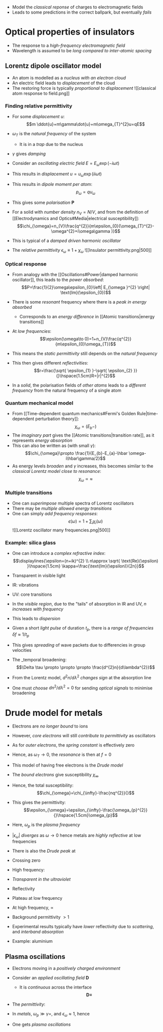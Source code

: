 - Model the _classical reponse_ of charges to electromagnetic fields
- Leads to some predictions in the correct ballpark, but eventually _fails_

# Optical properties of insulators
- The response to a _high-frequency electromagnetic field_
- Wavelength is assumed to be _long compared to inter-atomic spacing_

## Lorentz dipole oscillator model
- An atom is modelled as a _nucleus with an electron cloud_
- An electric field leads to _displacement_ of the cloud
- The restoring force is typically _proportional to displacement_
![[classical atom response to field.png]]

### Finding relative permittivity
- For some _displacement_ $u$:
$$m \ddot{u}+m\gamma\dot{u}+m\omega_{T}^{2}u=qE$$
- $\omega_{T}$ is the _natural frequency_ of the system
	- It is in a _trap_ due to the nucleus
- $\gamma$ gives _damping_
- Consider an _oscillating electric field_ $E=E_{\omega}\exp(-i\omega t)$
- This results in _displacement_ $u=u_{\omega}\exp(ii\omega t)$
- This results in _dipole moment per atom_:
$$p_{\omega}=qu_{\omega}$$
- This gives some _polarisation_ $\boldsymbol{P}$

- For a solid with _number density_ $n_{V}=N/V$, and from the definition of [[Electrodynamics and Optics#Media|electrical susceptibility]]:
$$\chi_{\omega}=n_{V}\frac{q^{2}}{m\epsilon_{0}(\omega_{T}^{2}-\omega^{2}+i\omega\gamma )}$$
- This is typical of a _damped driven harmonic oscillator_

- The _relative permittivity_ $\epsilon_{\omega}\equiv 1+\chi_{\omega}$
![[Insulator permittivity.png|500]]

### Optical response
- From analogy with the [[Oscillations#Power|damped harmonic oscillator]], this leads to the _power absorbed_:
$$P=\frac{1}{2}\omega\epsilon_{0}\left| E_{\omega }^{2} \right| \text{Im}(\epsilon_{0})$$
- There is some _resonant_ frequency where there is a _peak in energy absorbed_
	- Corresponds to an _energy difference_ in [[Atomic transitions|energy transitions]]

- At _low frequencies_:
$$\epsilon(\omega\to 0)=1+n_{V}\frac{q^{2}}{m\epsilon_{0}\omega_{T}}$$
- This means the _static permittivity_ still depends on the _natural frequency_
- This then gives different _reflectivities_:
$$r=\frac{\sqrt{ \epsilon_{1} }-\sqrt{ \epsilon_{2} }}{}\hspace{1.5cm}R=|r|^{2}$$

- In a _solid_, the polarisation fields of _other atoms_ leads to a _different frequency_ from the natural frequency of a single atom

### Quantum mechanical model
- From [[Time-dependent quantum mechanics#Fermi's Golden Rule|time-dependent perturbation theory]]:
$$\chi_{\omega}=(E_{b}-)$$
- The _imaginary part_ gives the [[Atomic transitions|transition rate]], as it represents _energy absorption_
- This can also be written as (with small $\gamma$):
$$\chi_{\omega}\propto \frac{1}{E_{b}-E_{a}-\hbar \omega-i\hbar\gamma/2}$$
- As energy levels _broaden_ and $\gamma$ increases, this becomes similar to the _classical Lorentz model close to resonance_:
$$\chi_{\omega}\propto \approx$$

### Multiple transitions
- One can _superimpose_ multiple spectra of Lorentz oscillators
- There may be _multiple allowed energy transitions_
- One can simply _add frequency responses_:
$$\epsilon(\omega)=1+\sum_{i}\chi_{i}(\omega)$$
![[Lorentz oscillator many frequencies.png|500]]

### Example: silica glass
- One can introduce a _complex refractive index_:
$$\displaylines{\epsilon=(n+ik)^{2} \\ n\approx \sqrt{ \text{Re}(\epsilon) }\hspace{1.5cm} \kappa=\frac{\text{Im}(\epsilon)}{2n}}$$
- Transparent in visible light
- IR: vibrations
- UV: core transitions

- In the _visible region_, due to the "tails" of absorption in IR and UV, $n$ _increases with frequency_
- This leads to _dispersion_

- Given a short _light pulse_ of duration $t_{p}$, there is a _range of frequencies_ $\delta f\approx 1/t_{p}$
- This gives _spreading_ of wave packets due to differencies in group velocities
- The _temporal broadening:
$$\Delta \tau \propto \propto \propto \frac{d^{2}n}{d\lambda^{2}}$$
- From the Lorentz model, $d^{2}n/d\lambda^{2}$ _changes sign_ at the absorption line
- One must _choose_ $dn^{2}/d\lambda^{2}=0$ for sending _optical signals_ to minimise broadening

# Drude model for metals
- Electrons are _no longer bound_ to ions
- However, _core electrons_ will still _contribute to permittivity_ as oscillators
- As for _outer electrons_, the _spring constant_ is effectively zero
- Hence, as $\omega_{T}\to 0$, the _resonance_ is then at $f=0$
- This model of having free electrons is the _Drude model_

- The _bound electrons_ give susceptibility $\chi_{\infty}$
- Hence, the total susceptibility:
$$\chi_{\omega}=\chi_{\infty}-\frac{nq^{2}}{}$$
- This gives the permittivity:
$$\epsilon_{\omega}=\epsilon_{\infty}-\frac{\omega_{p}^{2}}{}\hspace{1.5cm}\omega_{p}$$
- Here, $\omega_{p}$ is the _plasma frequency_
- $|\epsilon_{\omega}|$ _diverges_ as $\omega\to 0$ hence metals are _highly reflective_ at low frequencies
- There is also the _Drude peak_ at

- Crossing zero
- High frequency:
- _Transparent in the ultraviolet_

- Reflectivity
- Plateau at low frequency
- At high frequency, $\propto$
- Background permittivity $>1$

- Experimental results typically have _lower_ reflectivity due to _scattering_, and _interband absorption_
- Example: aluminium

## Plasma oscillations
- Electrons moving in a _positively charged environment_
- Consider an _applied oscillating field_ $\boldsymbol{D}$
	- It is _continuous_ across the interface
$$\boldsymbol{D=}$$

- The _permittivity_:


- In _metals_, $\omega_{p}\gg\gamma=$, and $\epsilon_{\omega}\approx 1$, hence
- One gets _plasma oscillations_

